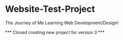 # Website-Test-Project

The Journey of Me Learning Web Development/Design!

*** Closed creating new project for version 3  ***
